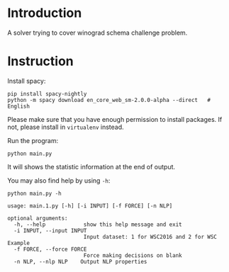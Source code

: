 # Introduction
A solver trying to cover winograd schema challenge problem.

# Instruction

Install spacy:

```
pip install spacy-nightly
python -m spacy download en_core_web_sm-2.0.0-alpha --direct   # English
```

Please make sure that you have enough permission to install packages. If not, please install in `virtualenv` instead.

Run the program:

```
python main.py
```

It will shows the statistic information at the end of output.

You may also find help by using `-h`:
```
python main.py -h

usage: main.1.py [-h] [-i INPUT] [-f FORCE] [-n NLP]

optional arguments:
  -h, --help            show this help message and exit
  -i INPUT, --input INPUT
                        Input dataset: 1 for WSC2016 and 2 for WSC Example
  -f FORCE, --force FORCE
                        Force making decisions on blank
  -n NLP, --nlp NLP    Output NLP properties
```